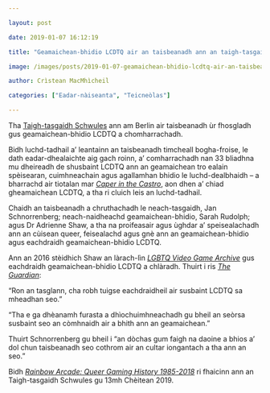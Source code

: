 ```yaml
---

layout: post

date: 2019-01-07 16:12:19

title: "Geamaichean-bhidio LCDTQ air an taisbeanadh ann an taigh-tasgaidh Bherlin"

image: /images/posts/2019-01-07-geamaichean-bhidio-lcdtq-air-an-taisbeanadh-ann-an-taigh-tasgaidh-bherlin.webp

author: Crìstean MacMhìcheil

categories: ["Eadar-nàiseanta", "Teicneòlas"]

---
```


Tha [Taigh-tasgaidh Schwules](https://www.schwulesmuseum.de/?lang=en) ann am Berlin air taisbeanadh ùr fhosgladh gus geamaichean-bhidio LCDTQ a chomharrachadh.

Bidh luchd-tadhail a’ leantainn an taisbeanadh timcheall bogha-froise, le dath eadar-dhealaichte aig gach roinn, a’ comharrachadh nan 33 bliadhna mu dheireadh de shusbaint LCDTQ ann an geamaichean tro ealain spèisearan, cuimhneachain agus agallamhan bhidio le luchd-dealbhaidh – a bharrachd air tiotalan mar *[Caper in the Castro](https://lgbtqgamearchive.com/games/games-by-decade/1980s/caper-in-the-castro/)*, aon dhen a’ chiad gheamaichean LCDTQ, a tha ri cluich leis an luchd-tadhail.

Chaidh an taisbeanadh a chruthachadh le neach-tasgaidh, Jan Schnorrenberg; neach-naidheachd geamaichean-bhidio, Sarah Rudolph; agus Dr Adrienne Shaw, a tha na proifeasair agus ùghdar a’ speisealachadh ann an cùisean queer, feisealachd agus gnè ann an geamaichean-bhidio agus eachdraidh geamaichean-bhidio LCDTQ.

Ann an 2016 stèidhich Shaw an làrach-lìn *[LGBTQ Video Game Archive](https://lgbtqgamearchive.com/)* gus eachdraidh geamaichean-bhidio LCDTQ a chlàradh. Thuirt i ris *[The Guardian](https://www.theguardian.com/games/2019/jan/04/rainbow-arcade-lgbtq-video-games-exhibition-world-of-warcraft-nintendo-berlin)*:

“Ron an tasglann, cha robh tuigse eachdraidheil air susbaint LCDTQ sa mheadhan seo.”

“Tha e ga dhèanamh furasta a dhìochuimhneachadh gu bheil an seòrsa susbaint seo an còmhnaidh air a bhith ann an geamaichean.”

Thuirt Schnorrenberg gu bheil i “an dòchas gum faigh na daoine a bhios a’ dol chun taisbeanadh seo cothrom air an cultar iongantach a tha ann an seo.”

Bidh *[Rainbow Arcade: Queer Gaming History 1985-2018](https://www.schwulesmuseum.de/ausstellung/rainbow-arcade-a-queer-history-of-video-games-1985-2018/?lang=en)* ri fhaicinn ann an Taigh-tasgaidh Schwules gu 13mh Chèitean 2019.
